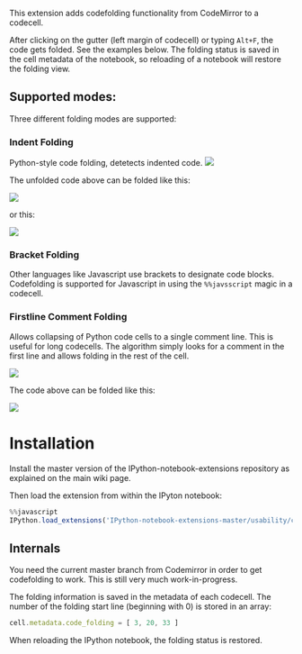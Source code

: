 This extension adds codefolding functionality from CodeMirror to a codecell.

After clicking on the gutter (left margin of codecell) or typing `Alt+F`, the code gets folded. See the examples below. The folding status is saved in the cell metadata of the notebook, so reloading of a notebook will restore the folding view.

## Supported modes:
Three different folding modes are supported:

### Indent Folding
Python-style code folding, detetects indented code.
![](https://github.com/ipython-contrib/IPython-notebook-extensions/raw/master/wiki-images/codefolding_indent_unfolded.png)

The unfolded code above can be folded like this:

![](https://raw.github.com/ipython-contrib/IPython-notebook-extensions/master/wiki-images/codefolding_indent_folded_1.png)

or this:

![](https://raw.github.com/ipython-contrib/IPython-notebook-extensions/master/wiki-images/codefolding_indent_folded_2.png)

### Bracket Folding
Other languages like Javascript use brackets to designate code blocks. Codefolding is supported for Javascript in using the `%%javsscript` magic in a codecell.

### Firstline Comment Folding
Allows collapsing of Python code cells to a single comment line. This is useful for long codecells. The algorithm simply looks for a comment in the first line and allows folding in the rest of the cell.

![](https://github.com/ipython-contrib/IPython-notebook-extensions/raw/master/wiki-images/codefolding_firstline_unfolded.png)

The code above can be folded like this:

![](https://raw.github.com/ipython-contrib/IPython-notebook-extensions/master/wiki-images/codefolding_firstline_folded.png)


Installation
============
Install the master version of the IPython-notebook-extensions repository as explained on the main wiki page.

Then load the extension from within the IPyton notebook:
```javascript
%%javascript
IPython.load_extensions('IPython-notebook-extensions-master/usability/codefolding/codefolding');
```

## Internals
You need the current master branch from Codemirror in order to get codefolding to work. This is still very much work-in-progress.

The folding information is saved in the metadata of each codecell. The number of the folding start line (beginning with 0) is stored in an array: 
```javascript
cell.metadata.code_folding = [ 3, 20, 33 ]
```
When reloading the IPython notebook, the folding status is restored.


